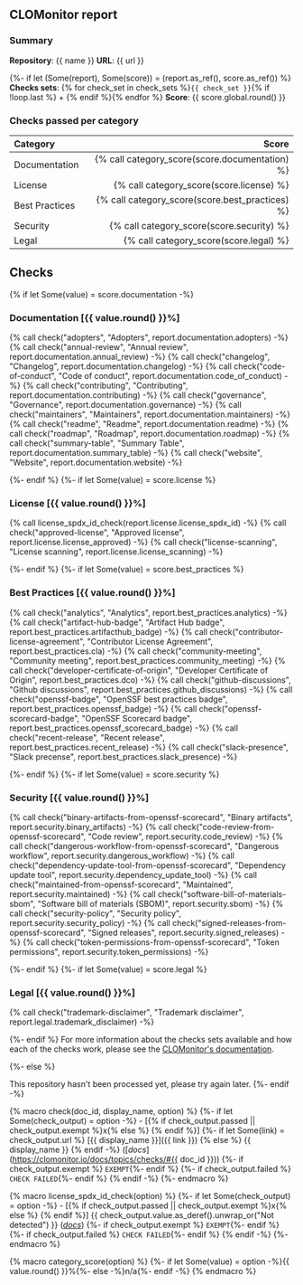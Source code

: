 ## CLOMonitor report

### Summary

**Repository**: {{ name }}
**URL**: {{ url }}

{%- if let (Some(report), Some(score)) = (report.as_ref(), score.as_ref()) %}
**Checks sets**:  {% for check_set in check_sets %}`{{ check_set }}`{% if !loop.last %} + {% endif %}{% endfor %}
**Score**: {{ score.global.round() }}

### Checks passed per category

| Category       |                                           Score |
| :------------- | ----------------------------------------------: |
| Documentation  |  {% call category_score(score.documentation) %} |
| License        |        {% call category_score(score.license) %} |
| Best Practices | {% call category_score(score.best_practices) %} |
| Security       |       {% call category_score(score.security) %} |
| Legal          |          {% call category_score(score.legal) %} |

## Checks

{% if let Some(value) = score.documentation -%}
### Documentation [{{ value.round() }}%]

  {% call check("adopters", "Adopters", report.documentation.adopters) -%}
  {% call check("annual-review", "Annual review", report.documentation.annual_review) -%}
  {% call check("changelog", "Changelog", report.documentation.changelog) -%}
  {% call check("code-of-conduct", "Code of conduct", report.documentation.code_of_conduct) -%}
  {% call check("contributing", "Contributing", report.documentation.contributing) -%}
  {% call check("governance", "Governance", report.documentation.governance) -%}
  {% call check("maintainers", "Maintainers", report.documentation.maintainers) -%}
  {% call check("readme", "Readme", report.documentation.readme) -%}
  {% call check("roadmap", "Roadmap", report.documentation.roadmap) -%}
  {% call check("summary-table", "Summary Table", report.documentation.summary_table) -%}
  {% call check("website", "Website", report.documentation.website) -%}

{%- endif %}
{%- if let Some(value) = score.license %}
### License [{{ value.round() }}%]

  {% call license_spdx_id_check(report.license.license_spdx_id) -%}
  {% call check("approved-license", "Approved license", report.license.license_approved) -%}
  {% call check("license-scanning", "License scanning", report.license.license_scanning) -%}

{%- endif %}
{%- if let Some(value) = score.best_practices %}
### Best Practices [{{ value.round() }}%]

  {% call check("analytics", "Analytics", report.best_practices.analytics) -%}
  {% call check("artifact-hub-badge", "Artifact Hub badge", report.best_practices.artifacthub_badge) -%}
  {% call check("contributor-license-agreement", "Contributor License Agreement", report.best_practices.cla) -%}
  {% call check("community-meeting", "Community meeting", report.best_practices.community_meeting) -%}
  {% call check("developer-certificate-of-origin", "Developer Certificate of Origin", report.best_practices.dco) -%}
  {% call check("github-discussions", "Github discussions", report.best_practices.github_discussions) -%}
  {% call check("openssf-badge", "OpenSSF best practices badge", report.best_practices.openssf_badge) -%}
  {% call check("openssf-scorecard-badge", "OpenSSF Scorecard badge", report.best_practices.openssf_scorecard_badge) -%}
  {% call check("recent-release", "Recent release", report.best_practices.recent_release) -%}
  {% call check("slack-presence", "Slack precense", report.best_practices.slack_presence) -%}

{%- endif %}
{%- if let Some(value) = score.security %}
### Security [{{ value.round() }}%]

  {% call check("binary-artifacts-from-openssf-scorecard", "Binary artifacts", report.security.binary_artifacts) -%}
  {% call check("code-review-from-openssf-scorecard", "Code review", report.security.code_review) -%}
  {% call check("dangerous-workflow-from-openssf-scorecard", "Dangerous workflow", report.security.dangerous_workflow) -%}
  {% call check("dependency-update-tool-from-openssf-scorecard", "Dependency update tool", report.security.dependency_update_tool) -%}
  {% call check("maintained-from-openssf-scorecard", "Maintained", report.security.maintained) -%}
  {% call check("software-bill-of-materials-sbom", "Software bill of materials (SBOM)", report.security.sbom) -%}
  {% call check("security-policy", "Security policy", report.security.security_policy) -%}
  {% call check("signed-releases-from-openssf-scorecard", "Signed releases", report.security.signed_releases) -%}
  {% call check("token-permissions-from-openssf-scorecard", "Token permissions", report.security.token_permissions) -%}

{%- endif %}
{%- if let Some(value) = score.legal %}
### Legal [{{ value.round() }}%]

  {% call check("trademark-disclaimer", "Trademark disclaimer", report.legal.trademark_disclaimer) -%}

{%- endif %}
For more information about the checks sets available and how each of the checks work, please see the [CLOMonitor's documentation](https://clomonitor.io/docs/topics/checks/).

{%- else %}

This repository hasn't been processed yet, please try again later.
{%- endif -%}

{% macro check(doc_id, display_name, option) %}
  {%- if let Some(check_output) = option -%}
    - [{% if check_output.passed || check_output.exempt %}x{% else %} {% endif %}]
    {%- if let Some(link) = check_output.url %} [{{ display_name }}]({{ link }}) {% else %} {{ display_name }} {% endif -%}
    ([_docs_](https://clomonitor.io/docs/topics/checks/#{{ doc_id }}))
    {%- if check_output.exempt %} `EXEMPT`{%- endif %}
    {%- if check_output.failed %} `CHECK FAILED`{%- endif %}
  {% endif -%}
{%- endmacro %}

{% macro license_spdx_id_check(option) %}
  {%- if let Some(check_output) = option -%}
    - [{% if check_output.passed || check_output.exempt %}x{% else %} {% endif %}] {{ check_output.value.as_deref().unwrap_or("Not detected") }} ([_docs_](https://clomonitor.io/docs/topics/checks/#spdx-id))
    {%- if check_output.exempt %} `EXEMPT`{%- endif %}
    {%- if check_output.failed %} `CHECK FAILED`{%- endif %}
  {% endif -%}
{%- endmacro %}

{% macro category_score(option) %}
  {%- if let Some(value) = option -%}{{ value.round() }}%{%- else -%}n/a{%- endif -%}
{% endmacro %}
